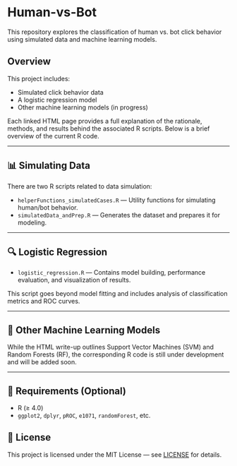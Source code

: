 # Human-vs-Bot

This repository explores the classification of human vs. bot click behavior using simulated data and machine learning models.

## Overview

This project includes:
- Simulated click behavior data
- A logistic regression model
- Other machine learning models (in progress)

Each linked HTML page provides a full explanation of the rationale, methods, and results behind the associated R scripts. Below is a brief overview of the current R code.

---

## 📊 Simulating Data

There are two R scripts related to data simulation:
- `helperFunctions_simulatedCases.R` — Utility functions for simulating human/bot behavior.
- `simulatedData_andPrep.R` — Generates the dataset and prepares it for modeling.

---

## 🔍 Logistic Regression

- `logistic_regression.R` — Contains model building, performance evaluation, and visualization of results.

This script goes beyond model fitting and includes analysis of classification metrics and ROC curves.

---

## 🤖 Other Machine Learning Models

While the HTML write-up outlines Support Vector Machines (SVM) and Random Forests (RF), the corresponding R code is still under development and will be added soon.

---


## 🧪 Requirements (Optional)
- R (≥ 4.0)
- `ggplot2`, `dplyr`, `pROC`, `e1071`, `randomForest`, etc.


## 📄 License
This project is licensed under the MIT License — see [LICENSE](LICENSE) for details.
